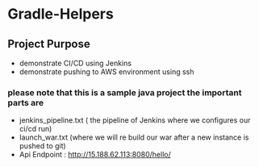 # Gradle-Helpers

## Project Purpose 
- demonstrate CI/CD using Jenkins
- demonstrate pushing to AWS environment using ssh


### please note that this is a sample java project the important parts are
 - jenkins_pipeline.txt ( the pipeline of Jenkins where we configures our ci/cd run)
 - launch_war.txt (where we will re build our war after a new instance is pushed to git)
 - Api Endpoint : http://15.188.62.113:8080/hello/ 

